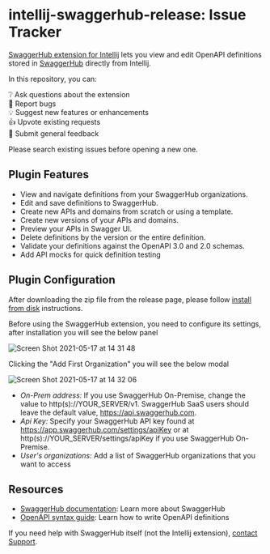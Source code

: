 # intellij-swaggerhub-release: Issue Tracker

[SwaggerHub extension for Intellij](https://plugins.jetbrains.com/) lets you view and edit OpenAPI definitions stored in [SwaggerHub](https://swagger.io/tools/swaggerhub/) directly from Intellij.

In this repository, you can:

:grey_question: Ask questions about the extension  
:bug: Report bugs  
:bulb: Suggest new features or enhancements  
:+1: Upvote existing requests  
:memo: Submit general feedback

Please search existing issues before opening a new one.

## Plugin Features
* View and navigate definitions from your SwaggerHub organizations.
* Edit and save definitions to SwaggerHub.
* Create new APIs and domains from scratch or using a template.
* Create new versions of your APIs and domains.
* Preview your APIs in Swagger UI.
* Delete definitions by the version or the entire definition.
* Validate your definitions against the OpenAPI 3.0 and 2.0 schemas.
* Add API mocks for quick definition testing

## Plugin Configuration
After downloading the zip file from the release page, please follow [install from disk](https://www.jetbrains.com/help/idea/managing-plugins.html#install_plugin_from_disk) instructions.

Before using the SwaggerHub extension, you need to configure its settings, after installation you will see the below panel

![Screen Shot 2021-05-17 at 14 31 48](https://user-images.githubusercontent.com/38886638/118497806-513fc380-b71d-11eb-8a71-7cd28ab47ca7.png)

Clicking the "Add First Organization" you will see the below modal

![Screen Shot 2021-05-17 at 14 32 06](https://user-images.githubusercontent.com/38886638/118498102-94019b80-b71d-11eb-9ded-71a75d213f74.png)

* *On-Prem address:* If you use SwaggerHub On-Premise, change the value to http(s)://YOUR_SERVER/v1. SwaggerHub SaaS users should leave the default value, https://api.swaggerhub.com.
* *Api Key:* Specify your SwaggerHub API key found at https://app.swaggerhub.com/settings/apiKey or at http(s)://YOUR_SERVER/settings/apiKey if you use SwaggerHub On-Premise.
* *User's organizations:* Add a list of SwaggerHub organizations that you want to access

## Resources
* [SwaggerHub documentation](https://app.swaggerhub.com/help/index): Learn more about SwaggerHub
* [OpenAPI syntax guide](https://swagger.io/docs/specification/basic-structure/): Learn how to write OpenAPI definitions

If you need help with SwaggerHub itself (not the Intellij extension), [contact Support](https://support.smartbear.com/message?product=SwaggerHub).
